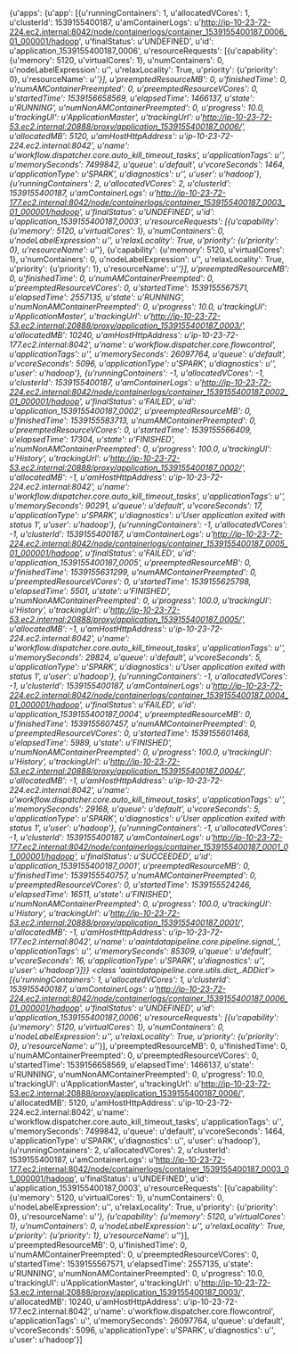 {u'apps': {u'app': [{u'runningContainers': 1, u'allocatedVCores': 1, u'clusterId': 1539155400187, u'amContainerLogs': u'http://ip-10-23-72-224.ec2.internal:8042/node/containerlogs/container_1539155400187_0006_01_000001/hadoop', u'finalStatus': u'UNDEFINED', u'id': u'application_1539155400187_0006', u'resourceRequests': [{u'capability': {u'memory': 5120, u'virtualCores': 1}, u'numContainers': 0, u'nodeLabelExpression': u'', u'relaxLocality': True, u'priority': {u'priority': 0}, u'resourceName': u'*'}], u'preemptedResourceMB': 0, u'finishedTime': 0, u'numAMContainerPreempted': 0, u'preemptedResourceVCores': 0, u'startedTime': 1539156658569, u'elapsedTime': 1466137, u'state': u'RUNNING', u'numNonAMContainerPreempted': 0, u'progress': 10.0, u'trackingUI': u'ApplicationMaster', u'trackingUrl': u'http://ip-10-23-72-53.ec2.internal:20888/proxy/application_1539155400187_0006/', u'allocatedMB': 5120, u'amHostHttpAddress': u'ip-10-23-72-224.ec2.internal:8042', u'name': u'workflow.dispatcher.core.auto_kill_timeout_tasks', u'applicationTags': u'', u'memorySeconds': 7499842, u'queue': u'default', u'vcoreSeconds': 1464, u'applicationType': u'SPARK', u'diagnostics': u'', u'user': u'hadoop'}, {u'runningContainers': 2, u'allocatedVCores': 2, u'clusterId': 1539155400187, u'amContainerLogs': u'http://ip-10-23-72-177.ec2.internal:8042/node/containerlogs/container_1539155400187_0003_01_000001/hadoop', u'finalStatus': u'UNDEFINED', u'id': u'application_1539155400187_0003', u'resourceRequests': [{u'capability': {u'memory': 5120, u'virtualCores': 1}, u'numContainers': 0, u'nodeLabelExpression': u'', u'relaxLocality': True, u'priority': {u'priority': 0}, u'resourceName': u'*'}, {u'capability': {u'memory': 5120, u'virtualCores': 1}, u'numContainers': 0, u'nodeLabelExpression': u'', u'relaxLocality': True, u'priority': {u'priority': 1}, u'resourceName': u'*'}], u'preemptedResourceMB': 0, u'finishedTime': 0, u'numAMContainerPreempted': 0, u'preemptedResourceVCores': 0, u'startedTime': 1539155567571, u'elapsedTime': 2557135, u'state': u'RUNNING', u'numNonAMContainerPreempted': 0, u'progress': 10.0, u'trackingUI': u'ApplicationMaster', u'trackingUrl': u'http://ip-10-23-72-53.ec2.internal:20888/proxy/application_1539155400187_0003/', u'allocatedMB': 10240, u'amHostHttpAddress': u'ip-10-23-72-177.ec2.internal:8042', u'name': u'workflow.dispatcher.core.flowcontrol', u'applicationTags': u'', u'memorySeconds': 26097764, u'queue': u'default', u'vcoreSeconds': 5096, u'applicationType': u'SPARK', u'diagnostics': u'', u'user': u'hadoop'}, {u'runningContainers': -1, u'allocatedVCores': -1, u'clusterId': 1539155400187, u'amContainerLogs': u'http://ip-10-23-72-224.ec2.internal:8042/node/containerlogs/container_1539155400187_0002_01_000001/hadoop', u'finalStatus': u'FAILED', u'id': u'application_1539155400187_0002', u'preemptedResourceMB': 0, u'finishedTime': 1539155583713, u'numAMContainerPreempted': 0, u'preemptedResourceVCores': 0, u'startedTime': 1539155566409, u'elapsedTime': 17304, u'state': u'FINISHED', u'numNonAMContainerPreempted': 0, u'progress': 100.0, u'trackingUI': u'History', u'trackingUrl': u'http://ip-10-23-72-53.ec2.internal:20888/proxy/application_1539155400187_0002/', u'allocatedMB': -1, u'amHostHttpAddress': u'ip-10-23-72-224.ec2.internal:8042', u'name': u'workflow.dispatcher.core.auto_kill_timeout_tasks', u'applicationTags': u'', u'memorySeconds': 90291, u'queue': u'default', u'vcoreSeconds': 17, u'applicationType': u'SPARK', u'diagnostics': u'User application exited with status 1', u'user': u'hadoop'}, {u'runningContainers': -1, u'allocatedVCores': -1, u'clusterId': 1539155400187, u'amContainerLogs': u'http://ip-10-23-72-224.ec2.internal:8042/node/containerlogs/container_1539155400187_0005_01_000001/hadoop', u'finalStatus': u'FAILED', u'id': u'application_1539155400187_0005', u'preemptedResourceMB': 0, u'finishedTime': 1539155631299, u'numAMContainerPreempted': 0, u'preemptedResourceVCores': 0, u'startedTime': 1539155625798, u'elapsedTime': 5501, u'state': u'FINISHED', u'numNonAMContainerPreempted': 0, u'progress': 100.0, u'trackingUI': u'History', u'trackingUrl': u'http://ip-10-23-72-53.ec2.internal:20888/proxy/application_1539155400187_0005/', u'allocatedMB': -1, u'amHostHttpAddress': u'ip-10-23-72-224.ec2.internal:8042', u'name': u'workflow.dispatcher.core.auto_kill_timeout_tasks', u'applicationTags': u'', u'memorySeconds': 29824, u'queue': u'default', u'vcoreSeconds': 5, u'applicationType': u'SPARK', u'diagnostics': u'User application exited with status 1', u'user': u'hadoop'}, {u'runningContainers': -1, u'allocatedVCores': -1, u'clusterId': 1539155400187, u'amContainerLogs': u'http://ip-10-23-72-224.ec2.internal:8042/node/containerlogs/container_1539155400187_0004_01_000001/hadoop', u'finalStatus': u'FAILED', u'id': u'application_1539155400187_0004', u'preemptedResourceMB': 0, u'finishedTime': 1539155607457, u'numAMContainerPreempted': 0, u'preemptedResourceVCores': 0, u'startedTime': 1539155601468, u'elapsedTime': 5989, u'state': u'FINISHED', u'numNonAMContainerPreempted': 0, u'progress': 100.0, u'trackingUI': u'History', u'trackingUrl': u'http://ip-10-23-72-53.ec2.internal:20888/proxy/application_1539155400187_0004/', u'allocatedMB': -1, u'amHostHttpAddress': u'ip-10-23-72-224.ec2.internal:8042', u'name': u'workflow.dispatcher.core.auto_kill_timeout_tasks', u'applicationTags': u'', u'memorySeconds': 29168, u'queue': u'default', u'vcoreSeconds': 5, u'applicationType': u'SPARK', u'diagnostics': u'User application exited with status 1', u'user': u'hadoop'}, {u'runningContainers': -1, u'allocatedVCores': -1, u'clusterId': 1539155400187, u'amContainerLogs': u'http://ip-10-23-72-177.ec2.internal:8042/node/containerlogs/container_1539155400187_0001_01_000001/hadoop', u'finalStatus': u'SUCCEEDED', u'id': u'application_1539155400187_0001', u'preemptedResourceMB': 0, u'finishedTime': 1539155540757, u'numAMContainerPreempted': 0, u'preemptedResourceVCores': 0, u'startedTime': 1539155524246, u'elapsedTime': 16511, u'state': u'FINISHED', u'numNonAMContainerPreempted': 0, u'progress': 100.0, u'trackingUI': u'History', u'trackingUrl': u'http://ip-10-23-72-53.ec2.internal:20888/proxy/application_1539155400187_0001/', u'allocatedMB': -1, u'amHostHttpAddress': u'ip-10-23-72-177.ec2.internal:8042', u'name': u'aaintdatapipeline.core.pipeline.signal_', u'applicationTags': u'', u'memorySeconds': 85309, u'queue': u'default', u'vcoreSeconds': 16, u'applicationType': u'SPARK', u'diagnostics': u'', u'user': u'hadoop'}]}}
<class 'aaintdatapipeline.core.utils.dict_.ADDict'>
[{u'runningContainers': 1, u'allocatedVCores': 1, u'clusterId': 1539155400187, u'amContainerLogs': u'http://ip-10-23-72-224.ec2.internal:8042/node/containerlogs/container_1539155400187_0006_01_000001/hadoop', u'finalStatus': u'UNDEFINED', u'id': u'application_1539155400187_0006', u'resourceRequests': [{u'capability': {u'memory': 5120, u'virtualCores': 1}, u'numContainers': 0, u'nodeLabelExpression': u'', u'relaxLocality': True, u'priority': {u'priority': 0}, u'resourceName': u'*'}], u'preemptedResourceMB': 0, u'finishedTime': 0, u'numAMContainerPreempted': 0, u'preemptedResourceVCores': 0, u'startedTime': 1539156658569, u'elapsedTime': 1466137, u'state': u'RUNNING', u'numNonAMContainerPreempted': 0, u'progress': 10.0, u'trackingUI': u'ApplicationMaster', u'trackingUrl': u'http://ip-10-23-72-53.ec2.internal:20888/proxy/application_1539155400187_0006/', u'allocatedMB': 5120, u'amHostHttpAddress': u'ip-10-23-72-224.ec2.internal:8042', u'name': u'workflow.dispatcher.core.auto_kill_timeout_tasks', u'applicationTags': u'', u'memorySeconds': 7499842, u'queue': u'default', u'vcoreSeconds': 1464, u'applicationType': u'SPARK', u'diagnostics': u'', u'user': u'hadoop'}, {u'runningContainers': 2, u'allocatedVCores': 2, u'clusterId': 1539155400187, u'amContainerLogs': u'http://ip-10-23-72-177.ec2.internal:8042/node/containerlogs/container_1539155400187_0003_01_000001/hadoop', u'finalStatus': u'UNDEFINED', u'id': u'application_1539155400187_0003', u'resourceRequests': [{u'capability': {u'memory': 5120, u'virtualCores': 1}, u'numContainers': 0, u'nodeLabelExpression': u'', u'relaxLocality': True, u'priority': {u'priority': 0}, u'resourceName': u'*'}, {u'capability': {u'memory': 5120, u'virtualCores': 1}, u'numContainers': 0, u'nodeLabelExpression': u'', u'relaxLocality': True, u'priority': {u'priority': 1}, u'resourceName': u'*'}], u'preemptedResourceMB': 0, u'finishedTime': 0, u'numAMContainerPreempted': 0, u'preemptedResourceVCores': 0, u'startedTime': 1539155567571, u'elapsedTime': 2557135, u'state': u'RUNNING', u'numNonAMContainerPreempted': 0, u'progress': 10.0, u'trackingUI': u'ApplicationMaster', u'trackingUrl': u'http://ip-10-23-72-53.ec2.internal:20888/proxy/application_1539155400187_0003/', u'allocatedMB': 10240, u'amHostHttpAddress': u'ip-10-23-72-177.ec2.internal:8042', u'name': u'workflow.dispatcher.core.flowcontrol', u'applicationTags': u'', u'memorySeconds': 26097764, u'queue': u'default', u'vcoreSeconds': 5096, u'applicationType': u'SPARK', u'diagnostics': u'', u'user': u'hadoop'}]
